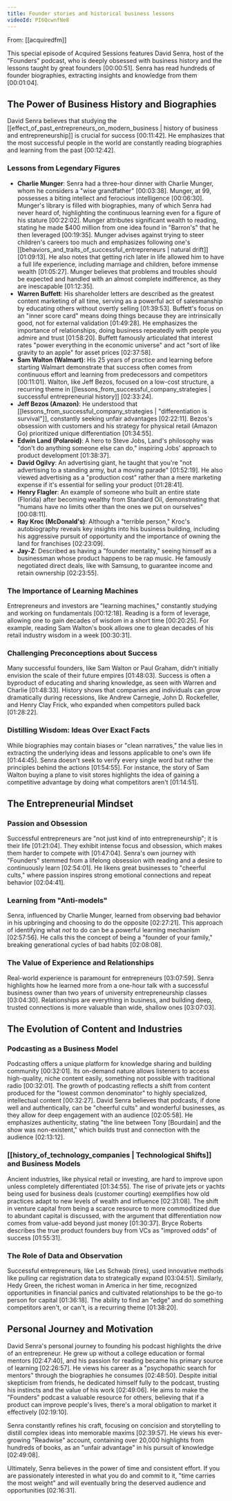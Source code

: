 ```yaml
---
title: Founder stories and historical business lessons
videoId: PI6QcwnfNe8
---
```


From: [[acquiredfm]] <br/> 

This special episode of Acquired Sessions features David Senra, host of the "Founders" podcast, who is deeply obsessed with business history and the lessons taught by great founders <a class="yt-timestamp" data-t="00:00:51">[00:00:51]</a>. Senra has read hundreds of founder biographies, extracting insights and knowledge from them <a class="yt-timestamp" data-t="00:01:04">[00:01:04]</a>.

## The Power of Business History and Biographies

David Senra believes that studying the [[effect_of_past_entrepreneurs_on_modern_business | history of business and entrepreneurship]] is crucial for success <a class="yt-timestamp" data-t="00:11:42">[00:11:42]</a>. He emphasizes that the most successful people in the world are constantly reading biographies and learning from the past <a class="yt-timestamp" data-t="00:12:42">[00:12:42]</a>.

### Lessons from Legendary Figures
*   **Charlie Munger**: Senra had a three-hour dinner with Charlie Munger, whom he considers a "wise grandfather" <a class="yt-timestamp" data-t="00:03:38">[00:03:38]</a>. Munger, at 99, possesses a biting intellect and ferocious intelligence <a class="yt-timestamp" data-t="00:06:30">[00:06:30]</a>. Munger's library is filled with biographies, many of which Senra had never heard of, highlighting the continuous learning even for a figure of his stature <a class="yt-timestamp" data-t="00:22:02">[00:22:02]</a>. Munger attributes significant wealth to reading, stating he made $400 million from one idea found in "Barron's" that he then leveraged <a class="yt-timestamp" data-t="00:19:35">[00:19:35]</a>. Munger advises against trying to steer children's careers too much and emphasizes following one's [[behaviors_and_traits_of_successful_entrepreneurs | natural drift]] <a class="yt-timestamp" data-t="01:09:13">[01:09:13]</a>. He also notes that getting rich later in life allowed him to have a full life experience, including marriage and children, before immense wealth <a class="yt-timestamp" data-t="01:05:27">[01:05:27]</a>. Munger believes that problems and troubles should be expected and handled with an almost complete indifference, as they are inescapable <a class="yt-timestamp" data-t="01:12:35">[01:12:35]</a>.
*   **Warren Buffett**: His shareholder letters are described as the greatest content marketing of all time, serving as a powerful act of salesmanship by educating others without overtly selling <a class="yt-timestamp" data-t="01:39:53">[01:39:53]</a>. Buffett's focus on an "inner score card" means doing things because they are intrinsically good, not for external validation <a class="yt-timestamp" data-t="01:49:28">[01:49:28]</a>. He emphasizes the importance of relationships, doing business repeatedly with people you admire and trust <a class="yt-timestamp" data-t="01:58:20">[01:58:20]</a>. Buffett famously articulated that interest rates "power everything in the economic universe" and act "sort of like gravity to an apple" for asset prices <a class="yt-timestamp" data-t="02:37:58">[02:37:58]</a>.
*   **Sam Walton (Walmart)**: His 25 years of practice and learning before starting Walmart demonstrate that success often comes from continuous effort and learning from predecessors and competitors <a class="yt-timestamp" data-t="00:11:01">[00:11:01]</a>. Walton, like Jeff Bezos, focused on a low-cost structure, a recurring theme in [[lessons_from_successful_company_strategies | successful entrepreneurial history]] <a class="yt-timestamp" data-t="02:33:24">[02:33:24]</a>.
*   **Jeff Bezos (Amazon)**: He understood that [[lessons_from_successful_company_strategies | "differentiation is survival"]], constantly seeking unfair advantages <a class="yt-timestamp" data-t="02:22:11">[02:22:11]</a>. Bezos's obsession with customers and his strategy for physical retail (Amazon Go) prioritized unique differentiation <a class="yt-timestamp" data-t="01:34:55">[01:34:55]</a>.
*   **Edwin Land (Polaroid)**: A hero to Steve Jobs, Land's philosophy was "don't do anything someone else can do," inspiring Jobs' approach to product development <a class="yt-timestamp" data-t="01:38:37">[01:38:37]</a>.
*   **David Ogilvy**: An advertising giant, he taught that you're "not advertising to a standing army, but a moving parade" <a class="yt-timestamp" data-t="01:52:19">[01:52:19]</a>. He also viewed advertising as a "production cost" rather than a mere marketing expense if it's essential for selling your product <a class="yt-timestamp" data-t="01:28:41">[01:28:41]</a>.
*   **Henry Flagler**: An example of someone who built an entire state (Florida) after becoming wealthy from Standard Oil, demonstrating that "humans have no limits other than the ones we put on ourselves" <a class="yt-timestamp" data-t="00:08:11">[00:08:11]</a>.
*   **Ray Kroc (McDonald's)**: Although a "terrible person," Kroc's autobiography reveals key insights into his business building, including his aggressive pursuit of opportunity and the importance of owning the land for franchises <a class="yt-timestamp" data-t="02:23:09">[02:23:09]</a>.
*   **Jay-Z**: Described as having a "founder mentality," seeing himself as a businessman whose product happens to be rap music. He famously negotiated direct deals, like with Samsung, to guarantee income and retain ownership <a class="yt-timestamp" data-t="02:23:55">[02:23:55]</a>.

### The Importance of Learning Machines
Entrepreneurs and investors are "learning machines," constantly studying and working on fundamentals <a class="yt-timestamp" data-t="00:12:18">[00:12:18]</a>. Reading is a form of leverage, allowing one to gain decades of wisdom in a short time <a class="yt-timestamp" data-t="00:20:25">[00:20:25]</a>. For example, reading Sam Walton's book allows one to glean decades of his retail industry wisdom in a week <a class="yt-timestamp" data-t="00:30:31">[00:30:31]</a>.

### Challenging Preconceptions about Success
Many successful founders, like Sam Walton or Paul Graham, didn't initially envision the scale of their future empires <a class="yt-timestamp" data-t="01:48:03">[01:48:03]</a>. Success is often a byproduct of educating and sharing knowledge, as seen with Warren and Charlie <a class="yt-timestamp" data-t="01:48:33">[01:48:33]</a>. History shows that companies and individuals can grow dramatically during recessions, like Andrew Carnegie, John D. Rockefeller, and Henry Clay Frick, who expanded when competitors pulled back <a class="yt-timestamp" data-t="01:28:22">[01:28:22]</a>.

### Distilling Wisdom: Ideas Over Exact Facts
While biographies may contain biases or "clean narratives," the value lies in extracting the underlying ideas and lessons applicable to one's own life <a class="yt-timestamp" data-t="01:44:45">[01:44:45]</a>. Senra doesn't seek to verify every single word but rather the principles behind the actions <a class="yt-timestamp" data-t="01:54:55">[01:54:55]</a>. For instance, the story of Sam Walton buying a plane to visit stores highlights the idea of gaining a competitive advantage by doing what competitors aren't <a class="yt-timestamp" data-t="01:14:51">[01:14:51]</a>.

## The Entrepreneurial Mindset

### Passion and Obsession
Successful entrepreneurs are "not just kind of into entrepreneurship"; it is their life <a class="yt-timestamp" data-t="01:21:04">[01:21:04]</a>. They exhibit intense focus and obsession, which makes them harder to compete with <a class="yt-timestamp" data-t="01:47:04">[01:47:04]</a>. Senra's own journey with "Founders" stemmed from a lifelong obsession with reading and a desire to continuously learn <a class="yt-timestamp" data-t="02:54:01">[02:54:01]</a>. He likens great businesses to "cheerful cults," where passion inspires strong emotional connections and repeat behavior <a class="yt-timestamp" data-t="02:04:41">[02:04:41]</a>.

### Learning from "Anti-models"
Senra, influenced by Charlie Munger, learned from observing bad behavior in his upbringing and choosing to do the opposite <a class="yt-timestamp" data-t="02:27:21">[02:27:21]</a>. This approach of identifying what *not* to do can be a powerful learning mechanism <a class="yt-timestamp" data-t="02:57:56">[02:57:56]</a>. He calls this the concept of being a "founder of your family," breaking generational cycles of bad habits <a class="yt-timestamp" data-t="02:08:08">[02:08:08]</a>.

### The Value of Experience and Relationships
Real-world experience is paramount for entrepreneurs <a class="yt-timestamp" data-t="03:07:59">[03:07:59]</a>. Senra highlights how he learned more from a one-hour talk with a successful business owner than two years of university entrepreneurship classes <a class="yt-timestamp" data-t="03:04:30">[03:04:30]</a>. Relationships are everything in business, and building deep, trusted connections is more valuable than wide, shallow ones <a class="yt-timestamp" data-t="03:07:03">[03:07:03]</a>.

## The Evolution of Content and Industries

### Podcasting as a Business Model
Podcasting offers a unique platform for knowledge sharing and building community <a class="yt-timestamp" data-t="00:32:01">[00:32:01]</a>. Its on-demand nature allows listeners to access high-quality, niche content easily, something not possible with traditional radio <a class="yt-timestamp" data-t="00:32:01">[00:32:01]</a>. The growth of podcasting reflects a shift from content produced for the "lowest common denominator" to highly specialized, intellectual content <a class="yt-timestamp" data-t="00:32:27">[00:32:27]</a>. David Senra believes that podcasts, if done well and authentically, can be "cheerful cults" and wonderful businesses, as they allow for deep engagement with an audience <a class="yt-timestamp" data-t="02:05:58">[02:05:58]</a>. He emphasizes authenticity, stating "the line between Tony [Bourdain] and the show was non-existent," which builds trust and connection with the audience <a class="yt-timestamp" data-t="02:13:12">[02:13:12]</a>.

### [[history_of_technology_companies | Technological Shifts]] and Business Models
Ancient industries, like physical retail or investing, are hard to improve upon unless completely differentiated <a class="yt-timestamp" data-t="01:34:55">[01:34:55]</a>. The rise of private jets or yachts being used for business deals (customer courting) exemplifies how old practices adapt to new levels of wealth and influence <a class="yt-timestamp" data-t="02:31:08">[02:31:08]</a>. The shift in venture capital from being a scarce resource to more commoditized due to abundant capital is discussed, with the argument that differentiation now comes from value-add beyond just money <a class="yt-timestamp" data-t="01:30:37">[01:30:37]</a>. Bryce Roberts describes the true product founders buy from VCs as "improved odds" of success <a class="yt-timestamp" data-t="01:55:31">[01:55:31]</a>.

### The Role of Data and Observation
Successful entrepreneurs, like Les Schwab (tires), used innovative methods like pulling car registration data to strategically expand <a class="yt-timestamp" data-t="03:04:51">[03:04:51]</a>. Similarly, Hedy Green, the richest woman in America in her time, recognized opportunities in financial panics and cultivated relationships to be the go-to person for capital <a class="yt-timestamp" data-t="01:36:18">[01:36:18]</a>. The ability to find an "edge" and do something competitors aren't, or can't, is a recurring theme <a class="yt-timestamp" data-t="01:38:20">[01:38:20]</a>.

## Personal Journey and Motivation
David Senra's personal journey to founding his podcast highlights the drive of an entrepreneur. He grew up without a college education or formal mentors <a class="yt-timestamp" data-t="02:47:40">[02:47:40]</a>, and his passion for reading became his primary source of learning <a class="yt-timestamp" data-t="02:26:57">[02:26:57]</a>. He views his career as a "psychopathic search for mentors" through the biographies he consumes <a class="yt-timestamp" data-t="02:48:50">[02:48:50]</a>. Despite initial skepticism from friends, he dedicated himself fully to the podcast, trusting his instincts and the value of his work <a class="yt-timestamp" data-t="02:49:06">[02:49:06]</a>. He aims to make the "Founders" podcast a valuable resource for others, believing that if a product can improve people's lives, there's a moral obligation to market it effectively <a class="yt-timestamp" data-t="02:19:10">[02:19:10]</a>.

Senra constantly refines his craft, focusing on concision and storytelling to distill complex ideas into memorable maxims <a class="yt-timestamp" data-t="02:39:57">[02:39:57]</a>. He views his ever-growing "Readwise" account, containing over 20,000 highlights from hundreds of books, as an "unfair advantage" in his pursuit of knowledge <a class="yt-timestamp" data-t="02:49:08">[02:49:08]</a>.

Ultimately, Senra believes in the power of time and consistent effort. If you are passionately interested in what you do and commit to it, "time carries the most weight" and will eventually bring the deserved audience and opportunities <a class="yt-timestamp" data-t="02:16:31">[02:16:31]</a>.